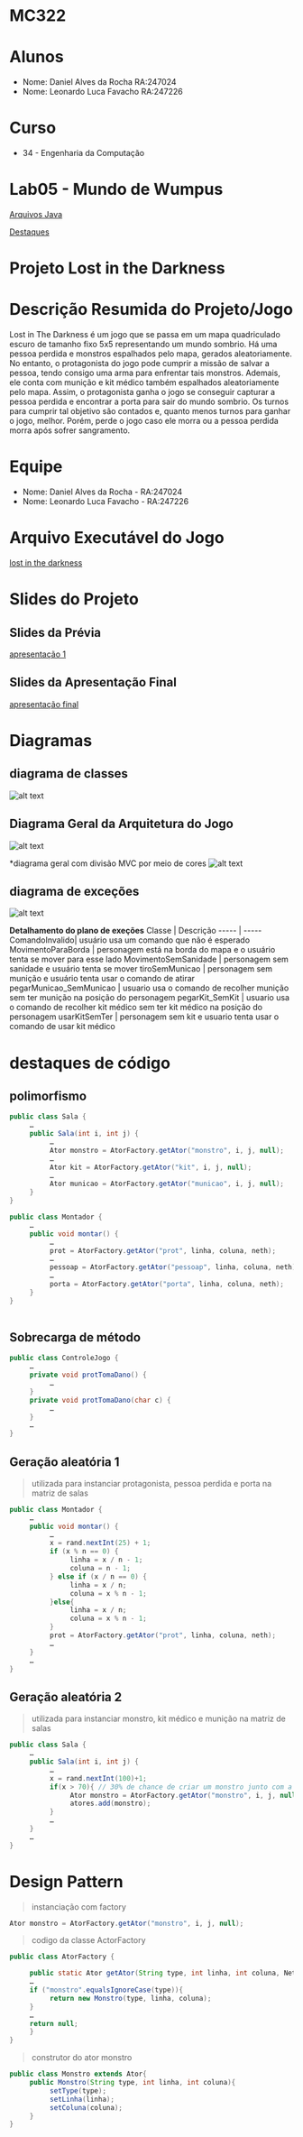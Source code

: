 # MC322

# Alunos
* Nome: Daniel Alves da Rocha RA:247024
* Nome: Leonardo Luca Favacho RA:247226

# Curso
* 34 - Engenharia da Computação

# Lab05 - Mundo de Wumpus

[Arquivos Java](https://github.com/Alv3s-Fav4cho/MC322-dupla/tree/main/Lab05/src/pt/c40task/l05wumpus)

[Destaques](https://github.com/Alv3s-Fav4cho/MC322-dupla/blob/main/Lab05/Destaques.pdf)

# Projeto Lost in the Darkness

# Descrição Resumida do Projeto/Jogo

Lost in The Darkness é um jogo que se passa em um mapa quadriculado escuro de tamanho fixo 5x5
representando um mundo sombrio. Há uma pessoa perdida e monstros espalhados pelo mapa, gerados aleatoriamente. No entanto,
o protagonista do jogo pode cumprir a missão de salvar a pessoa, tendo consigo uma arma para enfrentar tais monstros.
Ademais, ele conta com munição e kit médico também espalhados aleatoriamente pelo mapa.
Assim, o protagonista ganha o jogo se conseguir capturar a pessoa perdida e encontrar a porta para sair do mundo sombrio. Os turnos para
cumprir tal objetivo são contados e, quanto menos turnos para ganhar o jogo, melhor.
Porém, perde o jogo caso ele morra ou a pessoa perdida morra após sofrer sangramento.

# Equipe
* Nome: Daniel Alves da Rocha - RA:247024
* Nome: Leonardo Luca Favacho - RA:247226

# Arquivo Executável do Jogo

[lost in the darkness](https://github.com/Alv3s-Fav4cho/MC322-dupla/blob/main/executavel/trabalho_com_interface.jar)

# Slides do Projeto

## Slides da Prévia
[apresentação 1](https://docs.google.com/presentation/d/1ebuWa0mRhdeRJlyFdBaJB6J8-5YdEax1ck0ExOhTA0o/edit#slide=id.g12eab453924_0_0)

## Slides da Apresentação Final
[apresentação final](https://docs.google.com/presentation/d/1_Il_i4ERdoqOP_OMNCpQH4tbsKAtW0nK6Z0qSo7RvOk/edit#slide=id.p)
# Diagramas
## diagrama de classes
![alt text](https://github.com/Alv3s-Fav4cho/MC322-dupla/blob/main/Diagramas/diagrama%20de%20classes.drawio.png)

## Diagrama Geral da Arquitetura do Jogo
![alt text](https://github.com/Alv3s-Fav4cho/MC322-dupla/blob/main/Diagramas/Arquitetura_lost-in-the-darkness.drawio.png)

*diagrama geral com divisão MVC por meio de cores
![alt text](https://github.com/Alv3s-Fav4cho/MC322-dupla/blob/main/Diagramas/Arquitetura_lost-in-the-darkness%20com%20divis%C3%A3o%20MVC.drawio.png)

## diagrama de exceções
![alt text](https://github.com/Alv3s-Fav4cho/MC322-dupla/blob/main/Diagramas/diagrama%20de%20excecoes.PNG)

**Detalhamento do plano de exeções**
Classe | Descrição
----- | -----
ComandoInvalido| usuário usa um comando que não é esperado
MovimentoParaBorda | personagem está na borda do mapa e o usuário tenta se mover para esse lado
MovimentoSemSanidade | personagem sem sanidade e usuário tenta se mover
tiroSemMunicao | personagem sem munição e usuário tenta usar o comando de atirar
pegarMunicao_SemMunicao | usuario usa o comando de recolher munição sem ter munição na posição do personagem
pegarKit_SemKit | usuario usa o comando de recolher kit médico sem ter kit médico na posição do personagem
usarKitSemTer | personagem sem kit e usuario tenta usar o comando de usar kit médico

# destaques de código
## polimorfismo
~~~java
public class Sala {
     …
     public Sala(int i, int j) {
          …
          Ator monstro = AtorFactory.getAtor("monstro", i, j, null);
          …
          Ator kit = AtorFactory.getAtor("kit", i, j, null);
          …
          Ator municao = AtorFactory.getAtor("municao", i, j, null);
     }
}   
~~~
~~~java
public class Montador {
     …
     public void montar() {
          …
          prot = AtorFactory.getAtor("prot", linha, coluna, neth);
          …
          pessoap = AtorFactory.getAtor("pessoap", linha, coluna, neth);
          …
          porta = AtorFactory.getAtor("porta", linha, coluna, neth);
     }
}
     
~~~

## Sobrecarga de método
~~~java
public class ControleJogo {
     …
     private void protTomaDano() {
          …
     }
     private void protTomaDano(char c) {
          …
     }
     …
}
~~~

## Geração aleatória 1
> utilizada para instanciar protagonista, pessoa perdida e porta na matriz de salas
~~~java
public class Montador {
     …
     public void montar() {
          …
          x = rand.nextInt(25) + 1;
          if (x % n == 0) {
               linha = x / n - 1;
               coluna = n - 1;
          } else if (x / n == 0) {
               linha = x / n;
               coluna = x % n - 1;
          }else{
               linha = x / n;
               coluna = x % n - 1;
          }
          prot = AtorFactory.getAtor("prot", linha, coluna, neth);
          …
     }
     …
}

~~~

## Geração aleatória 2
> utilizada para instanciar monstro, kit médico e munição na matriz de salas
~~~java
public class Sala {
     …
     public Sala(int i, int j) {
          …
          x = rand.nextInt(100)+1;
          if(x > 70){ // 30% de chance de criar um monstro junto com a sala
               Ator monstro = AtorFactory.getAtor("monstro", i, j, null);
               atores.add(monstro);
          }
          …
     }
     …
}     
~~~


# Design Pattern
>instanciação com factory
~~~java
Ator monstro = AtorFactory.getAtor("monstro", i, j, null);
~~~
>codigo da classe ActorFactory
~~~java
public class AtorFactory {

     public static Ator getAtor(String type, int linha, int coluna, Nether neth) {
     …
     if ("monstro".equalsIgnoreCase(type)){
          return new Monstro(type, linha, coluna);
     }     
     …
     return null;
     }
}
~~~
> construtor do ator monstro

~~~java
public class Monstro extends Ator{
     public Monstro(String type, int linha, int coluna){
          setType(type);
          setLinha(linha);
          setColuna(coluna);
     }
}
~~~


